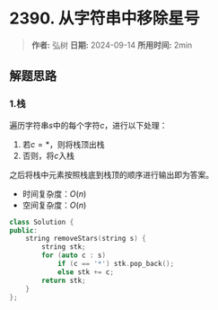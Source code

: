 # 2390. 从字符串中移除星号

> **作者:** 弘树
> **日期:** 2024-09-14
> **所用时间:** 2min

## 解题思路
### 1.栈

遍历字符串$s$中的每个字符$c$，进行以下处理：

1. 若$c = *$，则将栈顶出栈
2. 否则，将$c$入栈

之后将栈中元素按照栈底到栈顶的顺序进行输出即为答案。

- 时间复杂度：$O(n)$
- 空间复杂度：$O(n)$

```C++
class Solution {
public:
    string removeStars(string s) {
        string stk;
        for (auto c : s)
            if (c == '*') stk.pop_back();
            else stk += c;
        return stk;
    }
};
```